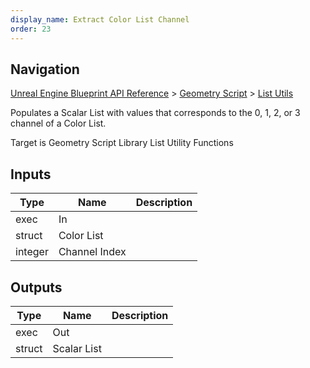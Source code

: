 ```yaml
---
display_name: Extract Color List Channel
order: 23
---
```

## Navigation

[Unreal Engine Blueprint API Reference](https://dev.epicgames.com/documentation/en-us/unreal-engine/BlueprintAPI) > [Geometry Script](https://dev.epicgames.com/documentation/en-us/unreal-engine/BlueprintAPI/GeometryScript) > [List Utils](https://dev.epicgames.com/documentation/en-us/unreal-engine/BlueprintAPI/GeometryScript/ListUtils)

Populates a Scalar List with values that corresponds to the 0, 1, 2, or 3 channel of a Color List.

Target is Geometry Script Library List Utility Functions

## Inputs

| Type | Name | Description |
| --- | --- | --- |
| exec | In |  |
| struct | Color List |  |
| integer | Channel Index |  |

## Outputs

| Type | Name | Description |
| --- | --- | --- |
| exec | Out |  |
| struct | Scalar List |  |
